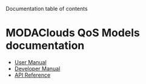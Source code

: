 Documentation table of contents

# MODAClouds QoS Models documentation

* [User Manual](user-manual.md)
* [Developer Manual](dev-manual.md)
* [API Reference](api.md)